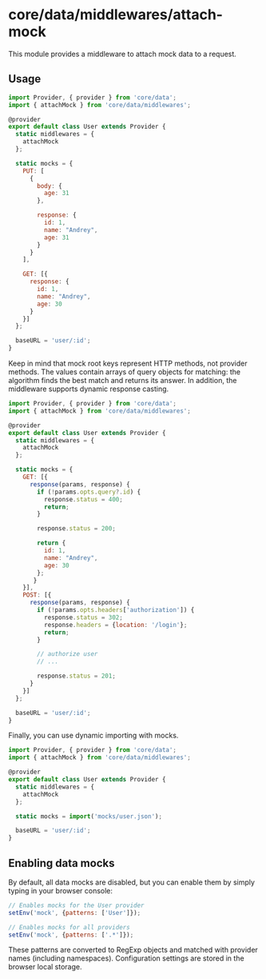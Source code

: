 # core/data/middlewares/attach-mock

This module provides a middleware to attach mock data to a request.

## Usage

```js
import Provider, { provider } from 'core/data';
import { attachMock } from 'core/data/middlewares';

@provider
export default class User extends Provider {
  static middlewares = {
    attachMock
  };

  static mocks = {
    PUT: [
      {
        body: {
          age: 31
        },

        response: {
          id: 1,
          name: "Andrey",
          age: 31
        }
      }
    ],

    GET: [{
      response: {
        id: 1,
        name: "Andrey",
        age: 30
      }
    }]
  };

  baseURL = 'user/:id';
}
```

Keep in mind that mock root keys represent HTTP methods, not provider methods.
The values contain arrays of query objects for matching: the algorithm finds the best match and returns its answer.
In addition, the middleware supports dynamic response casting.

```js
import Provider, { provider } from 'core/data';
import { attachMock } from 'core/data/middlewares';

@provider
export default class User extends Provider {
  static middlewares = {
    attachMock
  };

  static mocks = {
    GET: [{
      response(params, response) {
        if (!params.opts.query?.id) {
          response.status = 400;
          return;
        }

        response.status = 200;

        return {
          id: 1,
          name: "Andrey",
          age: 30
        };
       }
    }],
    POST: [{
      response(params, response) {
        if (!params.opts.headers['authorization']) {
          response.status = 302;
          response.headers = {location: '/login'};
          return;
        }

        // authorize user
        // ...

        response.status = 201;
      }
    }]
  };

  baseURL = 'user/:id';
}
```

Finally, you can use dynamic importing with mocks.

```js
import Provider, { provider } from 'core/data';
import { attachMock } from 'core/data/middlewares';

@provider
export default class User extends Provider {
  static middlewares = {
    attachMock
  };

  static mocks = import('mocks/user.json');

  baseURL = 'user/:id';
}
```

## Enabling data mocks

By default, all data mocks are disabled, but you can enable them by simply typing in your browser console:

```js
// Enables mocks for the User provider
setEnv('mock', {patterns: ['User']});

// Enables mocks for all providers
setEnv('mock', {patterns: ['.*']});
```

These patterns are converted to RegExp objects and matched with provider names (including namespaces).
Configuration settings are stored in the browser local storage.
